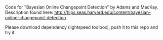 Code for "Bayesian Online Changepoint Detection" by Adams and MacKay.
Description found here:
http://hips.seas.harvard.edu/content/bayesian-online-changepoint-detection

Please download dependency (lightspeed toolbox), push it to this repo and try it.
